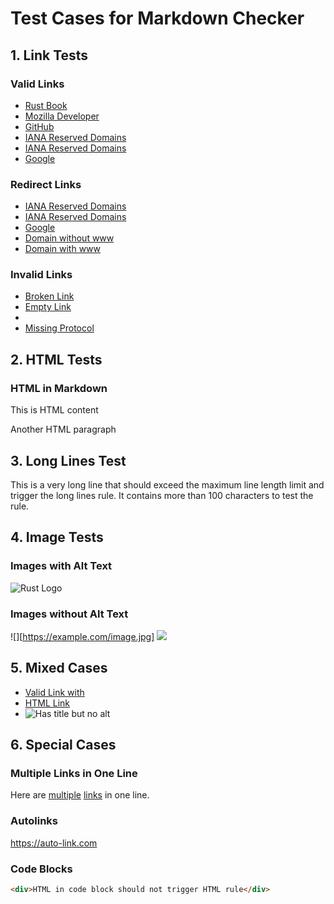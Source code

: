 # Test Cases for Markdown Checker

## 1. Link Tests

### Valid Links
- [Rust Book](https://doc.rust-lang.org/book)
- [Mozilla Developer](https://developer.mozilla.org)
- [GitHub](https://github.com)
- [IANA Reserved Domains](http://res-dom.iana.org/)
- [IANA Reserved Domains](https://www.iana.org/domains/reserved)
- [Google](http://google.com/)

### Redirect Links
- [IANA Reserved Domains](http://res-dom.iana.org/)
- [IANA Reserved Domains](https://www.iana.org/domains/reserved)
- [Google](http://google.com/)
- [Domain without www](http://example.com)
- [Domain with www](http://www.example.com)

### Invalid Links
- [Broken Link](https://this-is-invalid-url-for-testing.com)
- [Empty Link]()
- []()
- [Missing Protocol](example.com)

## 2. HTML Tests

### HTML in Markdown
<div class="test">
  This is HTML content
</div>

<p>Another HTML paragraph</p>

## 3. Long Lines Test

This is a very long line that should exceed the maximum line length limit and trigger the long lines rule. It contains more than 100 characters to test the rule.

## 4. Image Tests

### Images with Alt Text
![Rust Logo](https://www.rust-lang.org/logos/rust-logo-256x256.png "Rust Programming Language")

### Images without Alt Text
![][https://example.com/image.jpg]
![](https://example.com/another-image.jpg)

## 5. Mixed Cases

- [Valid Link with <HTML>](https://example.com)
- <a href="https://example.com">HTML Link</a>
- ![](https://example.com/image.jpg "Has title but no alt")

## 6. Special Cases

### Multiple Links in One Line
Here are [multiple](https://example1.com) [links](https://example2.com) in one line.

### Autolinks
<https://auto-link.com>
<invalid-auto-link>

### Code Blocks
```html
<div>HTML in code block should not trigger HTML rule</div>



